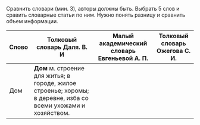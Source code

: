 Сравнить словари (мин. 3), авторы должны быть. Выбрать 5 слов и сравить словарные статьи по ним. Нужно понять разницу и сравнить объем информации.

| Слово| Толковый словарь Даля. В. И| Малый академический словарь Евгеньевой А. П.| Толковый словарь Ожегова С. И.|  
| --- | --- | - | -- |
Дом | **Дом** м. строение для житья; в городе, жилое строенье; хоромы; в деревне, изба со всеми ухожами и хозяйством.